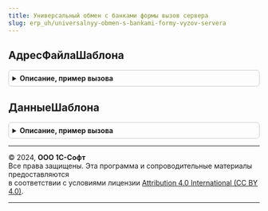 ```yaml
---
title: Универсальный обмен с банками формы вызов сервера
slug: erp_uh/universalnyy-obmen-s-bankami-formy-vyzov-servera
---
```



## АдресФайлаШаблона
<details style="margin: 1em 0; padding: 0.5em; border: 1px solid #ccc; border-radius: 6px;">

<summary style="font-weight: bold; cursor: pointer;">Описание, пример вызова</summary>

```bsl

// Извлекает из архива с шаблонами файл-образец заполнения отчетности по формату банка.
//
// Параметры:
//  ОписаниеШаблона - Структура - см. УниверсальныйОбменСБанкамиФормыКлиентСервер.ПараметрыФормыОписания()
//
// Возвращаемое значение:
//   Строка - адрес хранилища значений с данными файла-образца.
//
Функция АдресФайлаШаблона(ОписаниеШаблона) Экспорт
```

Пример вызова
```bsl
Результат = УниверсальныйОбменСБанкамиФормыВызовСервера.АдресФайлаШаблона(ОписаниеШаблона) 
```
</details>

## ДанныеШаблона
<details style="margin: 1em 0; padding: 0.5em; border: 1px solid #ccc; border-radius: 6px;">

<summary style="font-weight: bold; cursor: pointer;">Описание, пример вызова</summary>

```bsl

// Извлекает из архива с шаблонами файл-образец заполнения отчетности по формату банка.
//
// Параметры:
//  ОписаниеШаблона - Структура - см. УниверсальныйОбменСБанкамиФормыКлиентСервер.ПараметрыФормыОписания()
//
// Возвращаемое значение:
//   ДвоичныеДанные - данные файла-образца.
//
Функция ДанныеШаблона(ОписаниеШаблона) Экспорт
```

Пример вызова
```bsl
Результат = УниверсальныйОбменСБанкамиФормыВызовСервера.ДанныеШаблона(ОписаниеШаблона) 
```
</details>

---

© 2024, **ООО 1С-Софт**  
Все права защищены. Эта программа и сопроводительные материалы предоставляются  
в соответствии с условиями лицензии [Attribution 4.0 International (CC BY 4.0)](https://creativecommons.org/licenses/by/4.0/legalcode).

---
